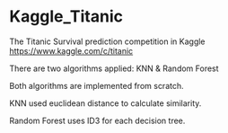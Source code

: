 # Kaggle_Titanic
The Titanic Survival prediction competition in Kaggle
https://www.kaggle.com/c/titanic

There are two algorithms applied:
KNN & Random Forest

Both algorithms are implemented from scratch.

KNN used euclidean distance to calculate similarity.

Random Forest uses ID3 for each decision tree.
